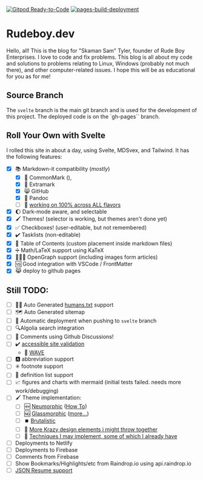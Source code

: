 [![Gitpod Ready-to-Code](https://img.shields.io/badge/Gitpod-Ready--to--Code-blue?logo=gitpod)](https://gitpod.io/#https://github.com/skamansam/skamansam.github.io) 
[![pages-build-deployment](https://github.com/skamansam/skamansam.github.io/actions/workflows/pages/pages-build-deployment/badge.svg)](https://github.com/skamansam/skamansam.github.io/actions/workflows/pages/pages-build-deployment)

# Rudeboy.dev

Hello, all! This is the blog for "Skaman Sam" Tyler, founder of Rude Boy
Enterprises. I love to code and fix problems. This blog is all about 
my code and solutions to problems relating to Linux, Windows (probably not much there), and other computer-related issues. I hope this will be as educational for you as for me!

## Source Branch
The `svelte` branch is the main git branch and is used for the development of this project. The deployed code is on the `gh-pages`` branch.

## Roll Your Own with Svelte

I rolled this site in about a day, using Svelte, MDSvex, and Tailwind. It has the following features:

* [X] 📚 Markdown-it compatibility (_mostly_)
  * [X] 📘 CommonMark (), 
  * [X] 📖 Extramark
  * [X] 😸 GitHub
  * [X] 📰 Pandoc
  * [ ] 💯 [working on 100% across ALL flavors](https://gist.github.com/vimtaai/99f8c89e7d3d02a362117284684baa0f)
* [X] 🌔 Dark-mode aware, and selectable
* [X] 🖌️ Themes! (selector is working, but themes aren't done yet)
* [X] ✅ Checkboxes! (user-editable, but not remembered)
* [X] ✔️ Tasklists (non-editable)
* [X] 📑 Table of Contents (custom placement inside markdown files)
* [X] ➗ Math/LaTeX support using KaTeX
* [X] 🧑‍🤝‍🧑 OpenGraph support (including images form articles)
* [X] 🆚 Good integration with VSCode / FrontMatter
* [X] 😹 deploy to github pages
## Still TODO:

* [ ] 👨‍🦱 Auto Generated [humans.txt](https://humanstxt.org) support
* [ ] 🗺️ Auto Generated sitemap
* [ ] 🚀 Automatic deployment when pushing to `svelte` branch
* [ ] 🔍Algolia search integration
* [ ] 💬 Comments using Github Discussions!
* [ ] ✔️ [accessible site validation](https://usabilitygeek.com/10-free-web-based-web-site-accessibility-evaluation-tools)
  * 👋 [WAVE](https://wave.webaim.org/report#/https://rudeboy.dev)
* [ ] 🅰️ abbreviation support
* [ ] ✳️ footnote support
* [ ] 📑 definition list support
* [ ] 📈 figures and charts with mermaid (initial tests failed. needs more work/debugging)
* [ ] 🖌️ Theme implementation:
  * [ ] 🆕 [Neumorphic](https://www.justinmind.com/ui-design/neumorphism) ([How To](https://dev.to/jackdomleo7/learning-neumorphic-design-3dj8))
  * [ ] 🆖 [Glassmorphic](https://uxdesign.cc/glassmorphism-in-user-interfaces-1f39bb1308c9) ([more...](https://hype4.academy/tools/glassmorphism-generator))
  * [ ] ⏹️ [Brutalistic](https://brutalistwebsites.com/)
  * [ ] 🔌 [More Krazy design elements i might throw together](https://99designs.com/blog/trends/web-design-trends/)
  * [ ] 🧰 [Techniques I may implement, some of which I already have](https://www.theedigital.com/blog/web-design-trends)
* [ ] Deployments to Netlify
* [ ] Deployments to Firebase
* [ ] Comments from Firebase
* [ ] Show Bookmarks/Highlights/etc from Raindrop.io using api.raindrop.io
* [ ] [JSON Resume support]()